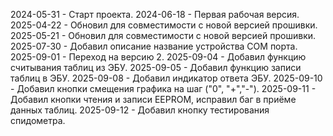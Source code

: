 2024-05-31 - Старт проекта.
2024-06-18 - Первая рабочая версия.
2025-04-22 - Обновил для совместимости с новой версией прошивки.
2025-05-21 - Обновил для совместимости с новой версией прошивки.
2025-07-30 - Добавил описание название устройства COM порта.
2025-09-01 - Переход на версию 2.
2025-09-04 - Добавил функцию считывания таблиц из ЭБУ.
2025-09-05 - Добавил функцию записи таблиц в ЭБУ.
2025-09-08 - Добавил индикатор ответа ЭБУ.
2025-09-10 - Добавил кнопки смещения графика на шаг ("0", "+","-").
2025-09-11 - Добавил кнопки чтения и записи EEPROM, исправил баг в приёме данных таблиц.
2025-09-12 - Добавил кнопку тестирования спидометра.